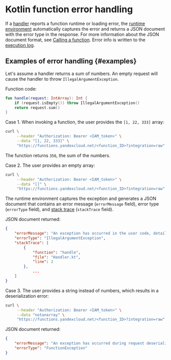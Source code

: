 # Kotlin function error handling

If a [handler](handler.md) reports a function runtime or loading error, the [runtime environment](../../concepts/runtime/index.md) automatically captures the error and returns a JSON document with the error type in the response. For more information about the JSON document format, see [Calling a function](../../concepts/function-invoke.md#error). Error info is written to the [execution log](logging.md).

## Examples of error handling {#examples}

Let's assume a handler returns a sum of numbers. An empty request will cause the handler to throw `IllegalArgumentException`.

Function code:

```kotlin
fun handle(request: IntArray): Int {
    if (request.isEmpty()) throw IllegalArgumentException()
    return request.sum()
}
```

Case 1. When invoking a function, the user provides the `[1, 22, 333]` array:

```bash
curl \
     --header "Authorization: Bearer <IAM_token>" \
     --data "[1, 22, 333]" \
     "https://functions.yandexcloud.net/<function_ID>?integration=raw"
```

The function returns `356`, the sum of the numbers.

Case 2. The user provides an empty array:

```bash
curl \
     --header "Authorization: Bearer <IAM_token>" \
     --data "[]" \
     "https://functions.yandexcloud.net/<function_ID>?integration=raw"
```

The runtime environment captures the exception and generates a JSON document that contains an error message (`errorMessage` field), error type (`errorType` field), and [stack trace](https://ru.qwe.wiki/wiki/Stack_trace) (`stackTrace` field).

JSON document returned:

```json
{
    "errorMessage": "An exception has occurred in the user code, details: java.lang.IllegalArgumentException. [ERR_USER_CODE]",
    "errorType": "IllegalArgumentException",
    "stackTrace": [
        {
            "function": "handle",
            "file": "Handler.kt",
            "line": 2
        },
            ...
    ]
}
```

Case 3. The user provides a string instead of numbers, which results in a deserialization error:

```bash
curl \
     --header "Authorization: Bearer <IAM_token>" \
     --data "notanarray" \
     "https://functions.yandexcloud.net/<function_ID>?integration=raw"
```

JSON document returned:

```json
{
    "errorMessage": "An exception has occurred during request deserialization. Details: com.squareup.moshi.JsonEncodingException: Use JsonReader.setLenient(true) to accept malformed JSON at path $. [ERR_INVALID_REQUEST]",
    "errorType": "FunctionException"
}
```
